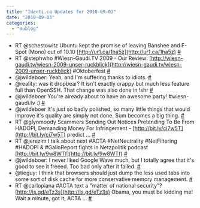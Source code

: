 ```yaml
---
title: "Identi.ca Updates for 2010-09-03"
date: "2010-09-03"
categories: 
  - "mublog"
---
```


- RT @schestowitz Ubuntu kept the promise of leaving Banshee and F-Spot (Mono) out of 10.10 [http://ur1.ca/1ha5z](http://ur1.ca/1ha5z) [#](http://identi.ca/notice/48704671)
- RT @stephwho #Wiesn-Gaudi.TV 2009 - Our Review: [http://wiesn-gaudi.tv/wiesn-2009-unser-ruckblick](http://wiesn-gaudi.tv/wiesn-2009-unser-ruckblick) #Oktoberfest [#](http://identi.ca/notice/48704869)
- @jwildeboer: Yeah, and I'm suffering thanks to idiots. [#](http://identi.ca/notice/48705767)
- @reality: was it dropbear? It isn't exactly crappy but much less feature full than OpenSSH. That change was also done in !shr [#](http://identi.ca/notice/48707407)
- @jwildeboer You're already about to have an awesome party! #wiesn-gaudi.tv :) [#](http://identi.ca/notice/48715605)
- @jwildeboer It's just so badly polished, so many little things that would improve it's quality are simply not done. Sum becomes a big thing. [#](http://identi.ca/notice/48716180)
- RT @glynmoody Scammers Sending Out Notices Pretending To Be From HADOPI, Demanding Money For Infringement - [http://bit.ly/ci7w5T](http://bit.ly/ci7w5T) predict ... [#](http://identi.ca/notice/48720533)
- RT @jerezim I talk about next #ACTA #NetNeutrality #NetFiltering #HADOPI & #GalloReport fights in Netzpolitik podcast [http://bit.ly/9w8WTf](http://bit.ly/9w8WTf) [#](http://identi.ca/notice/48720551)
- @jwildeboer: I never liked Google Wave much, but I totally agree that it's good to see it freeed. Too bad only after it failed. [#](http://identi.ca/notice/48724908)
- @tieguy: I think that browsers should just dump the less used tabs into some sort of disk cache for more conservative memory management. [#](http://identi.ca/notice/48739617)
- RT @carlopiana #ACTA text a "matter of national security"? [http://is.gd/eTz3s](http://is.gd/eTz3s) Obama, you must be kidding me! Wait a minute, got it, ACTA ... [#](http://identi.ca/notice/48755266)
